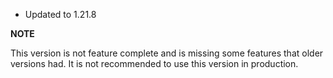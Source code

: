 - Updated to 1.21.8

**NOTE**

This version is not feature complete and is missing some features that older versions had.
It is not recommended to use this version in production.
